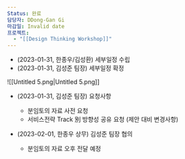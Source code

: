 ```yaml
---
Status: 완료
담당자: DDong-Gan Gi
마감일: Invalid date
프로젝트:
  - "[[Design Thinking Workshop]]"
---
```

- (2023-01-31, 한종우/김성환) 세부일정 수립
- (2023-01-31, 김성준 팀장) 세부일정 확정

![[Untitled 5.png|Untitled 5.png]]

- (2023-01-31, 김성준 팀장) 요청사항  
    - 분임토의 자료 사전 요청  
    - 서비스전략 Track 別 방향성 공유 요청 (제안 대비 변경사항)  
    
- (2023-02-01, 한종우 상무) 김성준 팀장 협의  
    - 분임토의 자료 오후 전달 예정